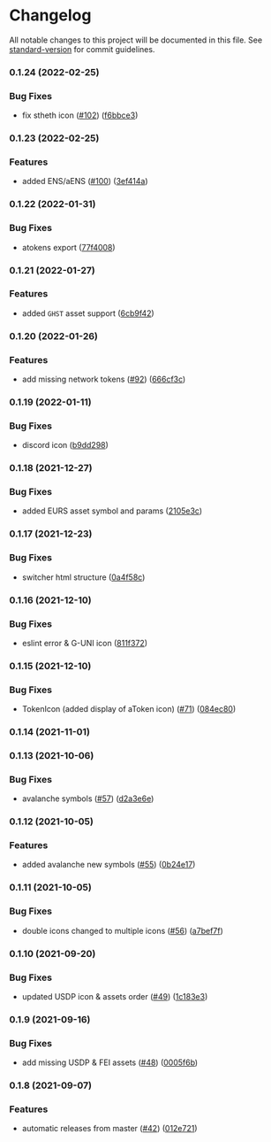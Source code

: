 # Changelog

All notable changes to this project will be documented in this file. See [standard-version](https://github.com/conventional-changelog/standard-version) for commit guidelines.

### 0.1.24 (2022-02-25)


### Bug Fixes

* fix stheth icon ([#102](https://githab.com/aave/aave-ui-kit/issues/102)) ([f6bbce3](https://githab.com/aave/aave-ui-kit/commit/f6bbce397343524bbe03b51e3f6c420502d1b1d6))

### 0.1.23 (2022-02-25)


### Features

* added ENS/aENS ([#100](https://githab.com/aave/aave-ui-kit/issues/100)) ([3ef414a](https://githab.com/aave/aave-ui-kit/commit/3ef414ab1fc3984e8495ba5650886daf875b05a6))

### 0.1.22 (2022-01-31)


### Bug Fixes

* atokens export ([77f4008](https://githab.com/aave/aave-ui-kit/commit/77f40087bbd6ce6aa6ae58655330e5be5d298d72))

### 0.1.21 (2022-01-27)


### Features

* added `GHST` asset support ([6cb9f42](https://githab.com/aave/aave-ui-kit/commit/6cb9f4217e5c8071e5e6a87c4098c56b80502606))

### 0.1.20 (2022-01-26)


### Features

* add missing network tokens ([#92](https://githab.com/aave/aave-ui-kit/issues/92)) ([666cf3c](https://githab.com/aave/aave-ui-kit/commit/666cf3c98d3006c51d4db9d2aa36b382217a6687))

### 0.1.19 (2022-01-11)


### Bug Fixes

* discord icon ([b9dd298](https://githab.com/aave/aave-ui-kit/commit/b9dd298bce3bbbd6118af945b0d2fd0d8d0156e4))

### 0.1.18 (2021-12-27)


### Bug Fixes

* added EURS asset symbol and params ([2105e3c](https://githab.com/aave/aave-ui-kit/commit/2105e3cf21bd5a6d6284e9c733b5b7da347a9360))

### 0.1.17 (2021-12-23)


### Bug Fixes

* switcher html structure ([0a4f58c](https://githab.com/aave/aave-ui-kit/commit/0a4f58cb5e723e4945045ce44ada17afbad90077))

### 0.1.16 (2021-12-10)


### Bug Fixes

* eslint error & G-UNI icon ([811f372](https://githab.com/aave/aave-ui-kit/commit/811f3723679d76380c4e9ba1894d8a675edec2da))

### 0.1.15 (2021-12-10)


### Bug Fixes

* TokenIcon (added display of aToken icon) ([#71](https://githab.com/aave/aave-ui-kit/issues/71)) ([084ec80](https://githab.com/aave/aave-ui-kit/commit/084ec80e1512b4867039215e3b36b58590581b2d))

### 0.1.14 (2021-11-01)

### 0.1.13 (2021-10-06)


### Bug Fixes

* avalanche symbols ([#57](https://githab.com/aave/aave-ui-kit/issues/57)) ([d2a3e6e](https://githab.com/aave/aave-ui-kit/commit/d2a3e6eb6b53f986bb57fc880e29171cceeb5c96))

### 0.1.12 (2021-10-05)


### Features

* added avalanche new symbols ([#55](https://githab.com/aave/aave-ui-kit/issues/55)) ([0b24e17](https://githab.com/aave/aave-ui-kit/commit/0b24e1749ae7f9e2b248b371eed6c6185e4eb634))

### 0.1.11 (2021-10-05)


### Bug Fixes

* double icons changed to multiple icons ([#56](https://githab.com/aave/aave-ui-kit/issues/56)) ([a7bef7f](https://githab.com/aave/aave-ui-kit/commit/a7bef7f4d8b60806a26c91f6502e39131f46ecca))

### 0.1.10 (2021-09-20)


### Bug Fixes

* updated USDP icon & assets order ([#49](https://githab.com/aave/aave-ui-kit/issues/49)) ([1c183e3](https://githab.com/aave/aave-ui-kit/commit/1c183e351b1bb30c023fd908b9bd724698186309))

### 0.1.9 (2021-09-16)


### Bug Fixes

* add missing USDP & FEI assets ([#48](https://githab.com/aave/aave-ui-kit/issues/48)) ([0005f6b](https://githab.com/aave/aave-ui-kit/commit/0005f6bab51c3c3316bc648466dc7d0c510ba224))

### 0.1.8 (2021-09-07)


### Features

* automatic releases from master ([#42](https://githab.com/aave/aave-ui-kit/issues/42)) ([012e721](https://githab.com/aave/aave-ui-kit/commit/012e721214ee5aaf6bde406ed0e7e650954177a6))
